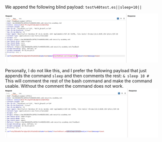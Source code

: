 We append the following blind payload:
`test%40test.es||sleep+10||`

![](imgs/blind_os_command_injection.png)

Personally, I do not like this, and I prefer the following payload that just appends the command `sleep` and then comments the rest:
`& sleep 10 #`
This will comment the rest of the bash command and make the command usable.
Without the comment the command does not work.
![](imgs/blind_os_command_injection-1.png)

